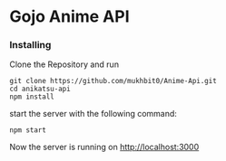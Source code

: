 # Gojo Anime API

### Installing

Clone the Repository and run


```
git clone https://github.com/mukhbit0/Anime-Api.git
cd anikatsu-api
npm install 
```
start the server with the following command:
```
npm start
```

Now the server is running on <a href="http://localhost:3000">http://localhost:3000</a>
